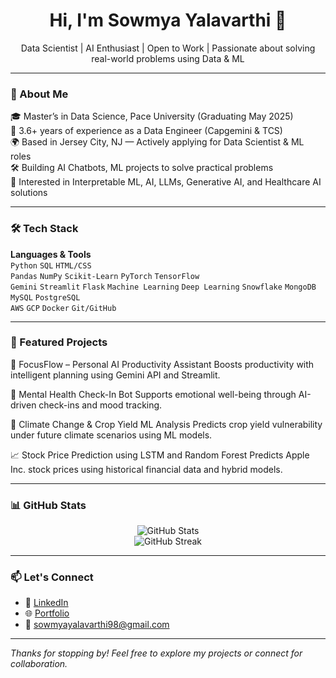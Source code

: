 <h1 align="center">Hi, I'm Sowmya Yalavarthi 👋</h1>
<p align="center">
   Data Scientist | AI Enthusiast | Open to Work | Passionate about solving real-world problems using Data & ML
</p>

---

### 🚀 About Me

🎓 Master’s in Data Science, Pace University (Graduating May 2025)  
💼 3.6+ years of experience as a Data Engineer (Capgemini & TCS)  
🌍 Based in Jersey City, NJ — Actively applying for Data Scientist & ML roles  
🛠️ Building AI Chatbots, ML projects to solve practical problems  
📌 Interested in Interpretable ML, AI, LLMs, Generative AI, and Healthcare AI solutions

---

### 🛠️ Tech Stack

**Languages & Tools**  
`Python` `SQL`  `HTML/CSS`  
`Pandas` `NumPy` `Scikit-Learn` `PyTorch` `TensorFlow`  
`Gemini` `Streamlit`  `Flask`  `Machine Learning` `Deep Learning`
`Snowflake` `MongoDB` `MySQL` `PostgreSQL`  
`AWS` `GCP` `Docker` `Git/GitHub`  

---

### 📌 Featured Projects


  🎯 FocusFlow – Personal AI Productivity Assistant 
Boosts productivity with intelligent planning using Gemini API and Streamlit.

🧠 Mental Health Check-In Bot 
Supports emotional well-being through AI-driven check-ins and mood tracking.

🌾 Climate Change & Crop Yield ML Analysis
Predicts crop yield vulnerability under future climate scenarios using ML models.

📈 Stock Price Prediction using LSTM and Random Forest 
Predicts Apple Inc. stock prices using historical financial data and hybrid models.

---

### 📊 GitHub Stats

<p align="center">
  <img src="https://github-readme-stats.vercel.app/api?username=SOWMYAYALAVARTHI&show_icons=true&theme=radical" alt="GitHub Stats" />
  <br>
  <img src="https://github-readme-streak-stats.herokuapp.com/?user=SOWMYAYALAVARTHI&theme=radical" alt="GitHub Streak" />
</p>

---

### 📫 Let's Connect

- 💼 [LinkedIn](https://www.linkedin.com/in/sowmya-yalavarthi/)
- 🌐 [Portfolio](https://sowmyayalavarthi.netlify.app/) 
- 📧 sowmyayalavarthi98@gmail.com

---

*Thanks for stopping by! Feel free to explore my projects or connect for collaboration.*
